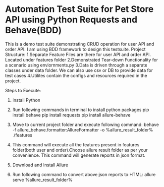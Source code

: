 # Automation Test Suite for Pet Store API using Python Requests and Behave(BDD)

This is a demo test suite demonstrating CRUD operation for user API and order API. I am using BDD framework to design this testsuite.
Project Structure:
1.Separate Feature Files are there for user API and order API. Located under features folder
2.Demonstrated Tear-down Functionality for a scenario using enviornments.py
3.Data is driven through a separate classes under data folder. We can also use csv or DB to provide data for test cases
4.Utilites contain the configs and resources required in the project.

Steps to Execute:
1. Install Python

2. Run following commands in terminal to install python packages
pip install behave
pip install requests
pip install allure-behave

3. Move to current project folder and execute following command:
behave -f allure_behave.formatter:AllureFormatter -o %allure_result_folder% ./features

4. This command will execute all the features present in features folder(both user and order).Choose allure result folder as per your convenience. This command will generate reports in json format.

5. Download and Install Allure

6. Run following command to convert above json reports to HTML:
allure serve %allure_result_folder%

